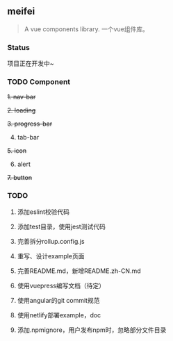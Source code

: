 ## meifei

> A vue components library. 一个vue组件库。

### Status

项目正在开发中~

### TODO Component

~~1. nav-bar~~

~~2. loading~~

~~3. progress-bar~~

4. tab-bar

~~5. icon~~

6. alert

~~7. button~~

### TODO

1. 添加eslint校验代码

2. 添加test目录，使用jest测试代码

3. 完善拆分rollup.config.js

4. 重写、设计example页面

5. 完善README.md，新增README.zh-CN.md

6. 使用vuepress编写文档（待定）

7. 使用angular的git commit规范

8. 使用netlify部署example，doc

9. 添加.npmignore，用户发布npm时，忽略部分文件目录